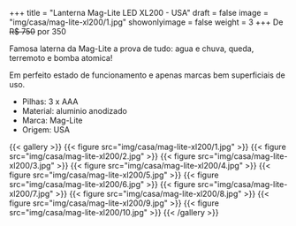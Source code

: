 +++
title = "Lanterna Mag-Lite  LED XL200 - USA"
draft = false
image = "img/casa/mag-lite-xl200/1.jpg"
showonlyimage = false
weight = 3
+++
De ~~R$ 750~~ por <span class="price">350</span>

<!--more-->

Famosa laterna da Mag-Lite a prova de tudo: agua e chuva, queda, terremoto e bomba atomica!

Em perfeito estado de funcionamento e apenas marcas bem superficiais de uso.

- Pilhas: 3 x AAA
- Material: aluminio anodizado
- Marca: Mag-Lite
- Origem: USA


{{< gallery >}}
{{< figure src="img/casa/mag-lite-xl200/1.jpg" >}}
{{< figure src="img/casa/mag-lite-xl200/2.jpg" >}}
{{< figure src="img/casa/mag-lite-xl200/3.jpg" >}}
{{< figure src="img/casa/mag-lite-xl200/4.jpg" >}}
{{< figure src="img/casa/mag-lite-xl200/5.jpg" >}}
{{< figure src="img/casa/mag-lite-xl200/6.jpg" >}}
{{< figure src="img/casa/mag-lite-xl200/7.jpg" >}}
{{< figure src="img/casa/mag-lite-xl200/8.jpg" >}}
{{< figure src="img/casa/mag-lite-xl200/9.jpg" >}}
{{< figure src="img/casa/mag-lite-xl200/10.jpg" >}}
{{< /gallery >}}
